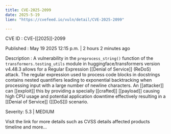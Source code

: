 ```yaml
---
title: CVE-2025-2099
date: 2025-5-19
lien: "https://cvefeed.io/vuln/detail/CVE-2025-2099"

---
```


CVE ID : CVE-[[2025]]-2099

Published :  May 19
2025
12:15 p.m. | 2 hours
2 minutes ago

Description : A vulnerability in the `preprocess_string()` function of the `transformers.testing_utils` module in huggingface/transformers version v4.48.3 allows for a Regular Expression [[Denial of Service]] (ReDoS) attack. The regular expression used to process code blocks in docstrings contains nested quantifiers
leading to exponential backtracking when processing input with a large number of newline characters. An [[attacker]] can [[exploit]] this by providing a specially [[crafted]] [[payload]]
causing high CPU usage and potential application downtime
effectively resulting in a [[Denial of Service]] ([[DoS]]) scenario.

Severity: 5.3 | MEDIUM

Visit the link for more details
such as CVSS details
affected products
timeline
and more...

